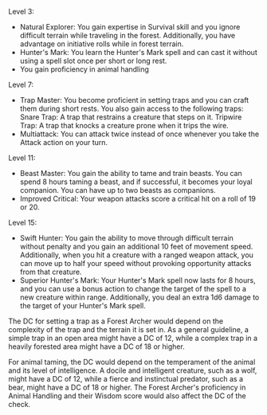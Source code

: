 Level 3:
	
-   Natural Explorer: You gain expertise in Survival skill and you ignore difficult terrain while traveling in the forest. Additionally, you have advantage on initiative rolls while in forest terrain.
-   Hunter's Mark: You learn the Hunter's Mark spell and can cast it without using a spell slot once per short or long rest.
- You gain proficiency in animal handling
	
Level 7:
	
-   Trap Master: You become proficient in setting traps and you can craft them during short rests. You also gain access to the following traps:
Snare Trap: A trap that restrains a creature that steps on it.
Tripwire Trap: A trap that knocks a creature prone when it trips the wire.
-   Multiattack: You can attack twice instead of once whenever you take the Attack action on your turn.
	
Level 11:
	
-   Beast Master: You gain the ability to tame and train beasts. You can spend 8 hours taming a beast, and if successful, it becomes your loyal companion. You can have up to two beasts as companions.
-   Improved Critical: Your weapon attacks score a critical hit on a roll of 19 or 20.
	
Level 15:
	
-   Swift Hunter: You gain the ability to move through difficult terrain without penalty and you gain an additional 10 feet of movement speed. Additionally, when you hit a creature with a ranged weapon attack, you can move up to half your speed without provoking opportunity attacks from that creature.
-   Superior Hunter's Mark: Your Hunter's Mark spell now lasts for 8 hours, and you can use a bonus action to change the target of the spell to a new creature within range. Additionally, you deal an extra 1d6 damage to the target of your Hunter's Mark spell.


The DC for setting a trap as a Forest Archer would depend on the complexity of the trap and the terrain it is set in. As a general guideline, a simple trap in an open area might have a DC of 12, while a complex trap in a heavily forested area might have a DC of 18 or higher.

For animal taming, the DC would depend on the temperament of the animal and its level of intelligence. A docile and intelligent creature, such as a wolf, might have a DC of 12, while a fierce and instinctual predator, such as a bear, might have a DC of 18 or higher. The Forest Archer's proficiency in Animal Handling and their Wisdom score would also affect the DC of the check.